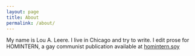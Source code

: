 ```yaml
---
layout: page
title: About
permalink: /about/
---
```


My name is Lou A. Leere. I live in Chicago and try to write. I edit prose for HOMINTERN, a gay communist publication available at [homintern.soy](homintern.soy)

